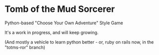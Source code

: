 Tomb of the Mud Sorcerer
========================

Python-based "Choose Your Own Adventure" Style Game

It's a work in progress, and will keep growing.

(And mostly a vehicle to learn python better - or, ruby on rails now, in the "totms-ror" branch)
